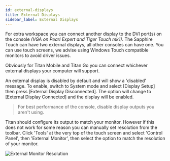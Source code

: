 ```yaml
---
id: external-displays 
title: External Displays
sidebar_label: External Displays
---
```


For extra workspace you can connect another display to the DVI port(s)
on the console *(VGA on Pearl Expert and Tiger Touch mk1)*. The Sapphire
Touch can have two external displays, all other consoles can have one.
You can use touch screens, we advise using Windows Touch compatible
monitors to avoid driver issues.

Obviously for Titan Mobile and Titan Go you can connect whichever
external displays your computer will support.

An external display is disabled by default and will show a \'disabled\'
message. To enable, switch to System mode and select \[Display Setup\]
then press \[External Display Disconnected\]. The option will change to
\[External Display Connected\] and the display will be enabled.

> For best performance of the console, disable display outputs you aren't
using.

Titan should configure its output to match your monitor. However if this
does not work for some reason you can manually set resolution from the
toolbar. Click \'Tools\' at the very top of the touch screen and select
\'Control Panel\', then \'External Monitor\', then select the option to
match the resolution of your monitor.

![External Monitor Resolution](/docs/images/image325.png)


